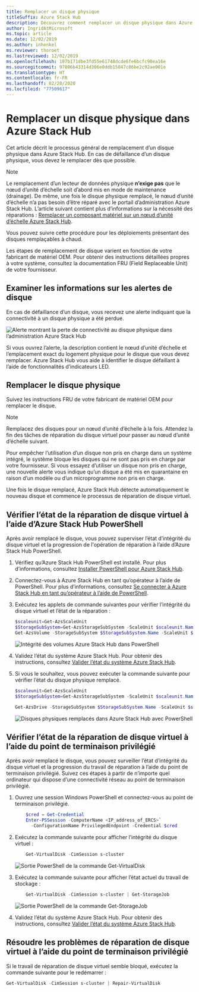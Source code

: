 ```yaml
---
title: Remplacer un disque physique
titleSuffix: Azure Stack Hub
description: Découvrez comment remplacer un disque physique dans Azure Stack Hub.
author: IngridAtMicrosoft
ms.topic: article
ms.date: 12/02/2019
ms.author: inhenkel
ms.reviewer: thoroet
ms.lastreviewed: 12/02/2019
ms.openlocfilehash: 107b171dbe3fd55e61748dcde6fe6bcfc90ea16e
ms.sourcegitcommit: 97806b43314d306e0ddb15847c86be2c92ae001e
ms.translationtype: HT
ms.contentlocale: fr-FR
ms.lasthandoff: 02/20/2020
ms.locfileid: "77509617"
---
```

# <a name="replace-a-physical-disk-in-azure-stack-hub"></a>Remplacer un disque physique dans Azure Stack Hub

Cet article décrit le processus général de remplacement d’un disque physique dans Azure Stack Hub. En cas de défaillance d’un disque physique, vous devez le remplacer dès que possible.

> [!Note]  
> Le remplacement d’un lecteur de données physique **n’exige pas** que le nœud d’unité d’échelle soit d’abord mis en mode de maintenance (drainage). De même, une fois le disque physique remplacé, le nœud d’unité d’échelle n’a pas besoin d’être réparé avec le portail d’administration Azure Stack Hub. L’article suivant contient plus d’informations sur la nécessité des réparations : [Remplacer un composant matériel sur un nœud d’unité d’échelle Azure Stack Hub](azure-stack-replace-component.md).

Vous pouvez suivre cette procédure pour les déploiements présentant des disques remplaçables à chaud.

Les étapes de remplacement de disque varient en fonction de votre fabricant de matériel OEM. Pour obtenir des instructions détaillées propres à votre système, consultez la documentation FRU (Field Replaceable Unit) de votre fournisseur.

## <a name="review-disk-alert-information"></a>Examiner les informations sur les alertes de disque
En cas de défaillance d’un disque, vous recevez une alerte indiquant que la connectivité à un disque physique a été perdue.

![Alerte montrant la perte de connectivité au disque physique dans l’administration Azure Stack Hub](media/azure-stack-replace-disk/DiskAlert.png)

Si vous ouvrez l’alerte, la description contient le nœud d’unité d’échelle et l’emplacement exact du logement physique pour le disque que vous devez remplacer. Azure Stack Hub vous aide à identifier le disque défaillant à l’aide de fonctionnalités d’indicateurs LED.

## <a name="replace-the-physical-disk"></a>Remplacer le disque physique

Suivez les instructions FRU de votre fabricant de matériel OEM pour remplacer le disque.

> [!note]
> Remplacez des disques pour un nœud d’unité d’échelle à la fois. Attendez la fin des tâches de réparation du disque virtuel pour passer au nœud d’unité d’échelle suivant.

Pour empêcher l’utilisation d’un disque non pris en charge dans un système intégré, le système bloque les disques qui ne sont pas pris en charge par votre fournisseur. Si vous essayez d’utiliser un disque non pris en charge, une nouvelle alerte vous indique qu’un disque a été mis en quarantaine en raison d’un modèle ou d’un microprogramme non pris en charge.

Une fois le disque remplacé, Azure Stack Hub détecte automatiquement le nouveau disque et commence le processus de réparation de disque virtuel.

## <a name="check-the-status-of-virtual-disk-repair-using-azure-stack-hub-powershell"></a>Vérifier l’état de la réparation de disque virtuel à l’aide d’Azure Stack Hub PowerShell

Après avoir remplacé le disque, vous pouvez superviser l’état d’intégrité du disque virtuel et la progression de l'opération de réparation à l’aide d’Azure Stack Hub PowerShell.

1. Vérifiez qu’Azure Stack Hub PowerShell est installé. Pour plus d’informations, consultez [Installer PowerShell pour Azure Stack Hub](azure-stack-powershell-install.md).
2. Connectez-vous à Azure Stack Hub en tant qu’opérateur à l’aide de PowerShell. Pour plus d’informations, consultez [Se connecter à Azure Stack Hub en tant qu’opérateur à l’aide de PowerShell](azure-stack-powershell-configure-admin.md).
3. Exécutez les applets de commande suivantes pour vérifier l’intégrité du disque virtuel et l’état de la réparation :

    ```powershell  
    $scaleunit=Get-AzsScaleUnit
    $StorageSubSystem=Get-AzsStorageSubSystem -ScaleUnit $scaleunit.Name
    Get-AzsVolume -StorageSubSystem $StorageSubSystem.Name -ScaleUnit $scaleunit.name | Select-Object VolumeLabel, OperationalStatus, RepairStatus
    ```

    ![Intégrité des volumes Azure Stack Hub dans PowerShell](media/azure-stack-replace-disk/get-azure-stack-volumes-health.png)

4. Validez l’état du système Azure Stack Hub. Pour obtenir des instructions, consultez [Valider l’état du système Azure Stack Hub](azure-stack-diagnostic-test.md).
5. Si vous le souhaitez, vous pouvez exécuter la commande suivante pour vérifier l’état du disque physique remplacé.

    ```powershell  
    $scaleunit=Get-AzsScaleUnit
    $StorageSubSystem=Get-AzsStorageSubSystem -ScaleUnit $scaleunit.Name

    Get-AzsDrive -StorageSubSystem $StorageSubSystem.Name -ScaleUnit $scaleunit.name | Sort-Object StorageNode,MediaType,PhysicalLocation | Format-Table Storagenode, Healthstatus, PhysicalLocation, Model, MediaType,  CapacityGB, CanPool, CannotPoolReason
    ```

    ![Disques physiques remplacés dans Azure Stack Hub avec PowerShell](media/azure-stack-replace-disk/check-replaced-physical-disks-azure-stack.png)

## <a name="check-the-status-of-virtual-disk-repair-using-the-privileged-endpoint"></a>Vérifier l’état de la réparation de disque virtuel à l’aide du point de terminaison privilégié

Après avoir remplacé le disque, vous pouvez surveiller l’état d’intégrité du disque virtuel et la progression du travail de réparation à l’aide du point de terminaison privilégié. Suivez ces étapes à partir de n’importe quel ordinateur qui dispose d’une connectivité réseau au point de terminaison privilégié.

1. Ouvrez une session Windows PowerShell et connectez-vous au point de terminaison privilégié.

    ```powershell
        $cred = Get-Credential
        Enter-PSSession -ComputerName <IP_address_of_ERCS>`
          -ConfigurationName PrivilegedEndpoint -Credential $cred
    ```
  
2. Exécutez la commande suivante pour afficher l’intégrité du disque virtuel :

    ```powershell
        Get-VirtualDisk -CimSession s-cluster
    ```

   ![Sortie PowerShell de la commande Get-VirtualDisk](media/azure-stack-replace-disk/GetVirtualDiskOutput.png)

3. Exécutez la commande suivante pour afficher l’état actuel du travail de stockage :

    ```powershell
        Get-VirtualDisk -CimSession s-cluster | Get-StorageJob
    ```

    ![Sortie PowerShell de la commande Get-StorageJob](media/azure-stack-replace-disk/GetStorageJobOutput.png)

4. Validez l’état du système Azure Stack Hub. Pour obtenir des instructions, consultez [Valider l’état du système Azure Stack Hub](azure-stack-diagnostic-test.md).

## <a name="troubleshoot-virtual-disk-repair-using-the-privileged-endpoint"></a>Résoudre les problèmes de réparation de disque virtuel à l’aide du point de terminaison privilégié

Si le travail de réparation de disque virtuel semble bloqué, exécutez la commande suivante pour le redémarrer :

```powershell
Get-VirtualDisk -CimSession s-cluster | Repair-VirtualDisk
```
